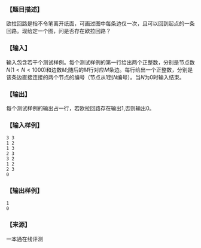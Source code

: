 ### 【题目描述】

欧拉回路是指不令笔离开纸面，可画过图中每条边仅一次，且可以回到起点的一条回路。现给定一个图，问是否存在欧拉回路？

### 【输入】

输入包含若干个测试样例。每个测试样例的第一行给出两个正整数，分别是节点数$N(1 < N < 1000)$和边数$M$;随后的$M$行对应$M$条边。每行给出一个正整数，分别是该条边直接连接的两个节点的编号（节点从$1$到$N$编号）。当$N$为$0$时输入结束。

### 【输出】

每个测试样例的输出占一行，若欧拉回路存在输出$1$,否则输出$0$。

### 【输入样例】

```
3 3
1 2
1 3
2 3
3 2
1 2
2 3
0
```

### 【输出样例】

```
1
0
```


 ### 【来源】

 一本通在线评测 